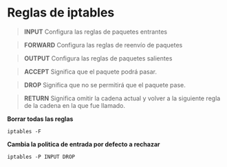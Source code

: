 # Reglas de iptables

> **INPUT** Configura las reglas de paquetes entrantes

> **FORWARD** Configura las reglas de reenvío de paquetes

> **OUTPUT** Configura las reglas de paquetes salientes

> **ACCEPT** Significa que el paquete podrá pasar.

> **DROP** Significa que no se permitirá que el paquete pase.

> **RETURN** Significa omitir la cadena actual y volver a la siguiente regla de la cadena en la que fue llamado.

**Borrar todas las reglas**
```
iptables -F
```

**Cambia la politica de entrada por defecto a rechazar**
```
iptables -P INPUT DROP
```


